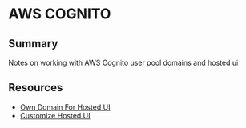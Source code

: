 # AWS COGNITO

## Summary

Notes on working with AWS Cognito user pool domains and hosted ui

## Resources

- [Own Domain For Hosted UI](https://docs.aws.amazon.com/cognito/latest/developerguide/cognito-user-pools-add-custom-domain.html)
- [Customize Hosted UI](https://docs.aws.amazon.com/cognito/latest/developerguide/cognito-user-pools-app-ui-customization.html)
